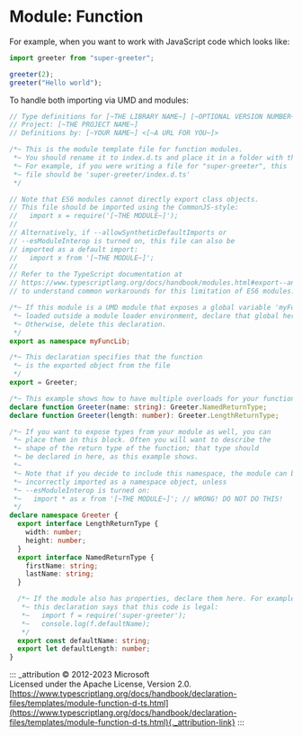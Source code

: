 # Module: Function

For example, when you want to work with JavaScript code which looks
like:

```ts
import greeter from "super-greeter";

greeter(2);
greeter("Hello world");
```

To handle both importing via UMD and modules:

```ts
// Type definitions for [~THE LIBRARY NAME~] [~OPTIONAL VERSION NUMBER~]
// Project: [~THE PROJECT NAME~]
// Definitions by: [~YOUR NAME~] <[~A URL FOR YOU~]>

/*~ This is the module template file for function modules.
 *~ You should rename it to index.d.ts and place it in a folder with the same name as the module.
 *~ For example, if you were writing a file for "super-greeter", this
 *~ file should be 'super-greeter/index.d.ts'
 */

// Note that ES6 modules cannot directly export class objects.
// This file should be imported using the CommonJS-style:
//   import x = require('[~THE MODULE~]');
//
// Alternatively, if --allowSyntheticDefaultImports or
// --esModuleInterop is turned on, this file can also be
// imported as a default import:
//   import x from '[~THE MODULE~]';
//
// Refer to the TypeScript documentation at
// https://www.typescriptlang.org/docs/handbook/modules.html#export--and-import--require
// to understand common workarounds for this limitation of ES6 modules.

/*~ If this module is a UMD module that exposes a global variable 'myFuncLib' when
 *~ loaded outside a module loader environment, declare that global here.
 *~ Otherwise, delete this declaration.
 */
export as namespace myFuncLib;

/*~ This declaration specifies that the function
 *~ is the exported object from the file
 */
export = Greeter;

/*~ This example shows how to have multiple overloads for your function */
declare function Greeter(name: string): Greeter.NamedReturnType;
declare function Greeter(length: number): Greeter.LengthReturnType;

/*~ If you want to expose types from your module as well, you can
 *~ place them in this block. Often you will want to describe the
 *~ shape of the return type of the function; that type should
 *~ be declared in here, as this example shows.
 *~
 *~ Note that if you decide to include this namespace, the module can be
 *~ incorrectly imported as a namespace object, unless
 *~ --esModuleInterop is turned on:
 *~   import * as x from '[~THE MODULE~]'; // WRONG! DO NOT DO THIS!
 */
declare namespace Greeter {
  export interface LengthReturnType {
    width: number;
    height: number;
  }
  export interface NamedReturnType {
    firstName: string;
    lastName: string;
  }

  /*~ If the module also has properties, declare them here. For example,
   *~ this declaration says that this code is legal:
   *~   import f = require('super-greeter');
   *~   console.log(f.defaultName);
   */
  export const defaultName: string;
  export let defaultLength: number;
}
```

::: _attribution
© 2012-2023 Microsoft\
Licensed under the Apache License, Version 2.0.\
[https://www.typescriptlang.org/docs/handbook/declaration-files/templates/module-function-d-ts.html](https://www.typescriptlang.org/docs/handbook/declaration-files/templates/module-function-d-ts.html){._attribution-link}
:::

